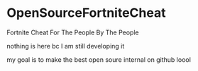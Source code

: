 # OpenSourceFortniteCheat
Fortnite Cheat For The People By The People

nothing is here bc I am still developing it

my goal is to make the best open soure internal on github loool
